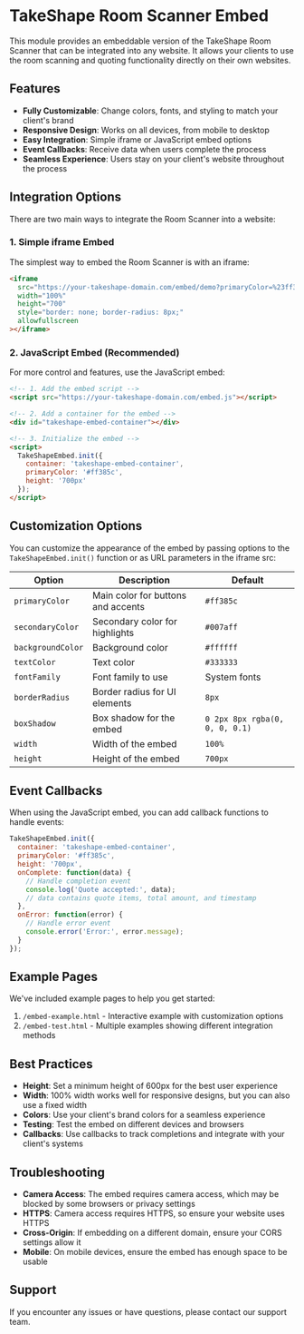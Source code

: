 # TakeShape Room Scanner Embed

This module provides an embeddable version of the TakeShape Room Scanner that can be integrated into any website. It allows your clients to use the room scanning and quoting functionality directly on their own websites.

## Features

- **Fully Customizable**: Change colors, fonts, and styling to match your client's brand
- **Responsive Design**: Works on all devices, from mobile to desktop
- **Easy Integration**: Simple iframe or JavaScript embed options
- **Event Callbacks**: Receive data when users complete the process
- **Seamless Experience**: Users stay on your client's website throughout the process

## Integration Options

There are two main ways to integrate the Room Scanner into a website:

### 1. Simple iframe Embed

The simplest way to embed the Room Scanner is with an iframe:

```html
<iframe 
  src="https://your-takeshape-domain.com/embed/demo?primaryColor=%23ff385c" 
  width="100%" 
  height="700" 
  style="border: none; border-radius: 8px;" 
  allowfullscreen
></iframe>
```

### 2. JavaScript Embed (Recommended)

For more control and features, use the JavaScript embed:

```html
<!-- 1. Add the embed script -->
<script src="https://your-takeshape-domain.com/embed.js"></script>

<!-- 2. Add a container for the embed -->
<div id="takeshape-embed-container"></div>

<!-- 3. Initialize the embed -->
<script>
  TakeShapeEmbed.init({
    container: 'takeshape-embed-container',
    primaryColor: '#ff385c',
    height: '700px'
  });
</script>
```

## Customization Options

You can customize the appearance of the embed by passing options to the `TakeShapeEmbed.init()` function or as URL parameters in the iframe src:

| Option | Description | Default |
|--------|-------------|---------|
| `primaryColor` | Main color for buttons and accents | `#ff385c` |
| `secondaryColor` | Secondary color for highlights | `#007aff` |
| `backgroundColor` | Background color | `#ffffff` |
| `textColor` | Text color | `#333333` |
| `fontFamily` | Font family to use | System fonts |
| `borderRadius` | Border radius for UI elements | `8px` |
| `boxShadow` | Box shadow for the embed | `0 2px 8px rgba(0, 0, 0, 0.1)` |
| `width` | Width of the embed | `100%` |
| `height` | Height of the embed | `700px` |

## Event Callbacks

When using the JavaScript embed, you can add callback functions to handle events:

```javascript
TakeShapeEmbed.init({
  container: 'takeshape-embed-container',
  primaryColor: '#ff385c',
  height: '700px',
  onComplete: function(data) {
    // Handle completion event
    console.log('Quote accepted:', data);
    // data contains quote items, total amount, and timestamp
  },
  onError: function(error) {
    // Handle error event
    console.error('Error:', error.message);
  }
});
```

## Example Pages

We've included example pages to help you get started:

1. `/embed-example.html` - Interactive example with customization options
2. `/embed-test.html` - Multiple examples showing different integration methods

## Best Practices

- **Height**: Set a minimum height of 600px for the best user experience
- **Width**: 100% width works well for responsive designs, but you can also use a fixed width
- **Colors**: Use your client's brand colors for a seamless experience
- **Testing**: Test the embed on different devices and browsers
- **Callbacks**: Use callbacks to track completions and integrate with your client's systems

## Troubleshooting

- **Camera Access**: The embed requires camera access, which may be blocked by some browsers or privacy settings
- **HTTPS**: Camera access requires HTTPS, so ensure your website uses HTTPS
- **Cross-Origin**: If embedding on a different domain, ensure your CORS settings allow it
- **Mobile**: On mobile devices, ensure the embed has enough space to be usable

## Support

If you encounter any issues or have questions, please contact our support team.
